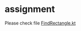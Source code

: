 # assignment
Please check file [FindRectangle.kt](https://github.com/thomasnguyen-zz/assignment/blob/main/app/src/test/java/com/sample/assignment/FindRectangle.kt)
